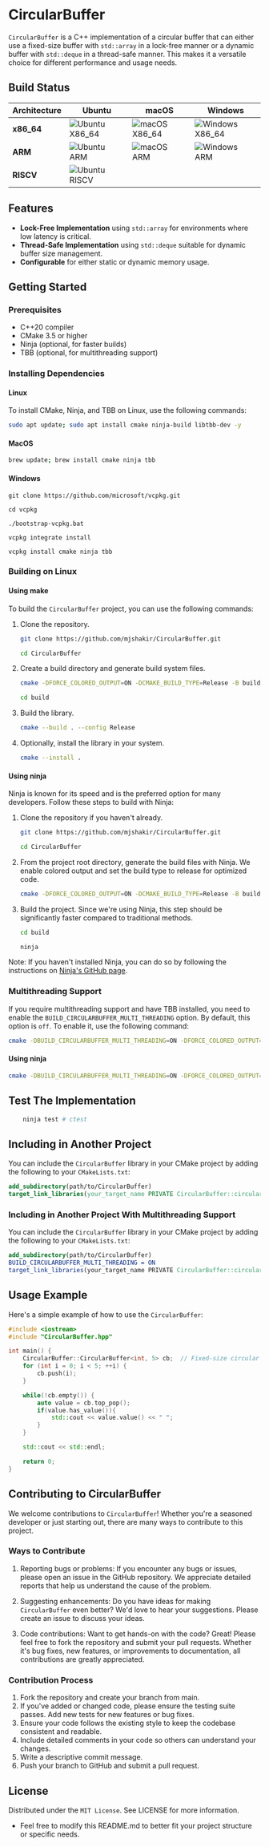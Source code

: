 # CircularBuffer

`CircularBuffer` is a C++ implementation of a circular buffer that can either use a fixed-size buffer with `std::array` in a lock-free manner or a dynamic buffer with `std::deque` in a thread-safe manner. This makes it a versatile choice for different performance and usage needs.

## Build Status

| Architecture | Ubuntu | macOS | Windows |
|--------------|--------|-------|---------|
| **x86_64**   | ![Ubuntu X86_64](https://github.com/mjshakir/CircularBuffer/actions/workflows/ubuntu_X86_64.yml/badge.svg) | ![macOS X86_64](https://github.com/mjshakir/CircularBuffer/actions/workflows/macos_x86_64.yml/badge.svg) | ![Windows X86_64](https://github.com/mjshakir/CircularBuffer/actions/workflows/windows_x86_64.yml/badge.svg) |
| **ARM**      | ![Ubuntu ARM](https://github.com/mjshakir/CircularBuffer/actions/workflows/ubuntu_arm.yml/badge.svg) | ![macOS ARM](https://github.com/mjshakir/CircularBuffer/actions/workflows/macos_arm.yml/badge.svg) | ![Windows ARM](https://github.com/mjshakir/CircularBuffer/actions/workflows/windows_arm.yml/badge.svg) |
| **RISCV**    | ![Ubuntu RISCV](https://github.com/mjshakir/CircularBuffer/actions/workflows/ubuntu_riscv.yml/badge.svg) |        |         |


## Features

- **Lock-Free Implementation** using `std::array` for environments where low latency is critical.
- **Thread-Safe Implementation** using `std::deque` suitable for dynamic buffer size management.
- **Configurable** for either static or dynamic memory usage.

## Getting Started

### Prerequisites

- C++20 compiler
- CMake 3.5 or higher
- Ninja (optional, for faster builds)
- TBB (optional, for multithreading support)

### Installing Dependencies

#### Linux

To install CMake, Ninja, and TBB on Linux, use the following commands:
```bash
sudo apt update; sudo apt install cmake ninja-build libtbb-dev -y
```
#### MacOS
```bash
brew update; brew install cmake ninja tbb
```

#### Windows 
```pwsh
git clone https://github.com/microsoft/vcpkg.git
```
```pwsh
cd vcpkg
```
```pwsh
./bootstrap-vcpkg.bat
```
```pwsh
vcpkg integrate install
```
```pwsh
vcpkg install cmake ninja tbb
```

### Building on Linux

#### Using make

To build the `CircularBuffer` project, you can use the following commands:

1. Clone the repository.
    ```bash
    git clone https://github.com/mjshakir/CircularBuffer.git
    ```

    ```bash
    cd CircularBuffer
    ```

2. Create a build directory and generate build system files.
    ```bash
    cmake -DFORCE_COLORED_OUTPUT=ON -DCMAKE_BUILD_TYPE=Release -B build
    ```

    ```bash
    cd build
    ```

3. Build the library.
    ```bash
    cmake --build . --config Release
    ```

4. Optionally, install the library in your system.
    ```bash
    cmake --install .
    ```

#### Using ninja

Ninja is known for its speed and is the preferred option for many developers. Follow these steps to build with Ninja:

1. Clone the repository if you haven't already.
    ```bash
    git clone https://github.com/mjshakir/CircularBuffer.git
    ```

    ```bash
    cd CircularBuffer
    ```
2. From the project root directory, generate the build files with Ninja. We enable colored output and set the build type to release for optimized code.
    ```bash
    cmake -DFORCE_COLORED_OUTPUT=ON -DCMAKE_BUILD_TYPE=Release -B build -G Ninja
    ```

3. Build the project. Since we're using Ninja, this step should be significantly faster compared to traditional methods.
    ```bash
    cd build
    ```
    ```bash
    ninja
    ```

Note: If you haven't installed Ninja, you can do so by following the instructions on [Ninja's GitHub page](https://github.com/ninja-build/ninja).

### Multithreading Support

If you require multithreading support and have TBB installed, you need to enable the `BUILD_CIRCULARBUFFER_MULTI_THREADING` option. By default, this option is `off`. To enable it, use the following command:

```bash
cmake -DBUILD_CIRCULARBUFFER_MULTI_THREADING=ON -DFORCE_COLORED_OUTPUT=ON -DCMAKE_BUILD_TYPE=Release -B build
```
#### Using ninja
```bash
cmake -DBUILD_CIRCULARBUFFER_MULTI_THREADING=ON -DFORCE_COLORED_OUTPUT=ON -DCMAKE_BUILD_TYPE=Release -B build -G Ninja
```


## Test The Implementation 
```bash
    ninja test # ctest
```



## Including in Another Project
You can include the `CircularBuffer` library in your CMake project by adding the following to your `CMakeLists.txt`:
```cmake
add_subdirectory(path/to/CircularBuffer)
target_link_libraries(your_target_name PRIVATE CircularBuffer::circularbuffer)
```

### Including in Another Project With Multithreading Support
You can include the `CircularBuffer` library in your CMake project by adding the following to your `CMakeLists.txt`:
```cmake
add_subdirectory(path/to/CircularBuffer)
BUILD_CIRCULARBUFFER_MULTI_THREADING = ON
target_link_libraries(your_target_name PRIVATE CircularBuffer::circularbuffer)
```
## Usage Example
Here's a simple example of how to use the `CircularBuffer`:

```cpp
#include <iostream>
#include "CircularBuffer.hpp"

int main() {
    CircularBuffer::CircularBuffer<int, 5> cb;  // Fixed-size circular buffer
    for (int i = 0; i < 5; ++i) {
        cb.push(i);
    }

    while(!cb.empty()) {
        auto value = cb.top_pop();
        if(value.has_value()){
            std::cout << value.value() << " ";
        }
    }

    std::cout << std::endl;

    return 0;
}
```

## Contributing to CircularBuffer
We welcome contributions to `CircularBuffer`! Whether you're a seasoned developer or just starting out, there are many ways to contribute to this project.

### Ways to Contribute
1. Reporting bugs or problems: If you encounter any bugs or issues, please open an issue in the GitHub repository. We appreciate detailed reports that help us understand the cause of the problem.

2. Suggesting enhancements: Do you have ideas for making `CircularBuffer` even better? We'd love to hear your suggestions. Please create an issue to discuss your ideas.

3. Code contributions: Want to get hands-on with the code? Great! Please feel free to fork the repository and submit your pull requests. Whether it's bug fixes, new features, or improvements to documentation, all contributions are greatly appreciated.

### Contribution Process
1. Fork the repository and create your branch from main.
2. If you've added or changed code, please ensure the testing suite passes. Add new tests for new features or bug fixes.
3. Ensure your code follows the existing style to keep the codebase consistent and readable.
4. Include detailed comments in your code so others can understand your changes.
5. Write a descriptive commit message.
6. Push your branch to GitHub and submit a pull request.

## License
Distributed under the `MIT License`. See LICENSE for more information.
- Feel free to modify this README.md to better fit your project structure or specific needs.
